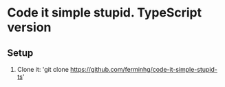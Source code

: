 # Code it simple stupid. TypeScript version

## Setup

1. Clone it: 
'git clone https://github.com/ferminhg/code-it-simple-stupid-ts'
 